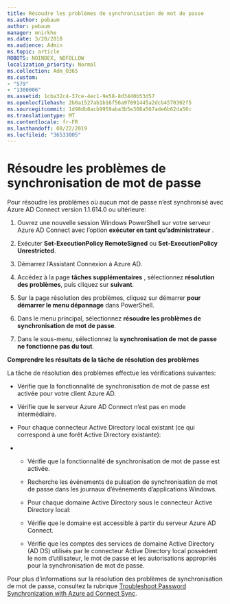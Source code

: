 ```yaml
---
title: Résoudre les problèmes de synchronisation de mot de passe
ms.author: pebaum
author: pebaum
manager: mnirkhe
ms.date: 3/20/2018
ms.audience: Admin
ms.topic: article
ROBOTS: NOINDEX, NOFOLLOW
localization_priority: Normal
ms.collection: Adm_O365
ms.custom:
- "579"
- "1300006"
ms.assetid: 1cba32c4-37ce-4ec1-9e58-8d3440b53d57
ms.openlocfilehash: 2b0a1527ab1b16f56a97891445a2dcb4570302f5
ms.sourcegitcommit: 1d98db8acb9959aba3b5e308a567ade6b62da56c
ms.translationtype: MT
ms.contentlocale: fr-FR
ms.lasthandoff: 08/22/2019
ms.locfileid: "36533805"
---
```

# <a name="troubleshoot-password-synchronization"></a>Résoudre les problèmes de synchronisation de mot de passe

Pour résoudre les problèmes où aucun mot de passe n’est synchronisé avec Azure AD Connect version 1.1.614.0 ou ultérieure:
  
1. Ouvrez une nouvelle session Windows PowerShell sur votre serveur Azure AD Connect avec l’option **exécuter en tant qu’administrateur** .

2. Exécuter **Set-ExecutionPolicy RemoteSigned** ou **Set-ExecutionPolicy Unrestricted**.

3. Démarrez l’Assistant Connexion à Azure AD.

4. Accédez à la page **tâches supplémentaires** , sélectionnez **résolution des problèmes**, puis cliquez sur **suivant**.

5. Sur la page résolution des problèmes, cliquez sur démarrer **pour démarrer le menu dépannage** dans PowerShell.

6. Dans le menu principal, sélectionnez **résoudre les problèmes de synchronisation de mot de passe**.

7. Dans le sous-menu, sélectionnez la **synchronisation de mot de passe ne fonctionne pas du tout**.

**Comprendre les résultats de la tâche de résolution des problèmes**
  
La tâche de résolution des problèmes effectue les vérifications suivantes:
  
- Vérifie que la fonctionnalité de synchronisation de mot de passe est activée pour votre client Azure AD.

- Vérifie que le serveur Azure AD Connect n’est pas en mode intermédiaire.

- Pour chaque connecteur Active Directory local existant (ce qui correspond à une forêt Active Directory existante):

- 
  - Vérifie que la fonctionnalité de synchronisation de mot de passe est activée.

  - Recherche les événements de pulsation de synchronisation de mot de passe dans les journaux d’événements d’applications Windows.

  - Pour chaque domaine Active Directory sous le connecteur Active Directory local:

  - Vérifie que le domaine est accessible à partir du serveur Azure AD Connect.

  - Vérifie que les comptes des services de domaine Active Directory (AD DS) utilisés par le connecteur Active Directory local possèdent le nom d’utilisateur, le mot de passe et les autorisations appropriés pour la synchronisation de mot de passe.

Pour plus d’informations sur la résolution des problèmes de synchronisation de mot de passe, consultez la rubrique [Troubleshoot Password Synchronization with Azure ad Connect Sync](https://docs.microsoft.com/azure/active-directory/connect/active-directory-aadconnectsync-troubleshoot-password-synchronization).
  